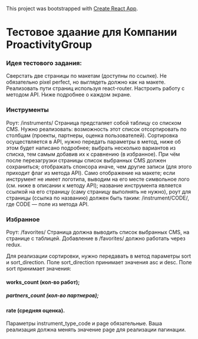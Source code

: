 This project was bootstrapped with [Create React App](https://github.com/facebook/create-react-app).
# Тестовое здаание для Компании ProactivityGroup


### Идея тестового задания: 

Сверстать две страницы по макетам (доступны по ссылке). Не обязательно pixel perfect, но выглядеть должно как на макете. Реализовать пути страниц используя react-router. Настроить работу с методом API. Ниже подробнее о каждом экране.

### Инструменты
Роут: /instruments/
Страница предсталяет собой таблицу со списком CMS. Нужно реализовать:
возможность этот список отсортировать по столбцам (проекты, партнеры, оценка пользователей). Сортировка осуществляется в API, нужно передать параметры в метод, ниже об этом будет написано подробнее;
выбрать несколько вариантов из списка, тем самым добавив их к сравнению (в избранное). При чём после перезагрузки страницы список выбранных CMS должен сохраниться;
отображать спонсора иначе, чем другие записи (для этого приходит флаг из метода API). Само отображение на макете;
если инструмент не имеет логотипа, выводим на его месте символьное лого (см. ниже в описании к методу API);
название инструмента является ссылкой на его страницу (саму страницу выполнять не нужно), роут для страницы (ссылка по названию) должен быть таким: /instrument/CODE/, где CODE — поле из метода API.

###  Избранное
Роут: /favorites/
Страница должна выводить список выбранных CMS, на странице с таблицей. Добавление в /favorites/ должно работать через redux.

Для реализации сортировки, нужно передавать в метод параметры sort и sort_direction. Поле sort_direction принимает значения asc и desc. Поле sort принимает значения:
#### works_count (кол-во работ);
##### partners_count (кол-во партнеров);
#### rate (средняя оценка).
Параметры instrument_type_code и page обязательные. Ваша реализация должна менять значение page для реализации пагинации.



